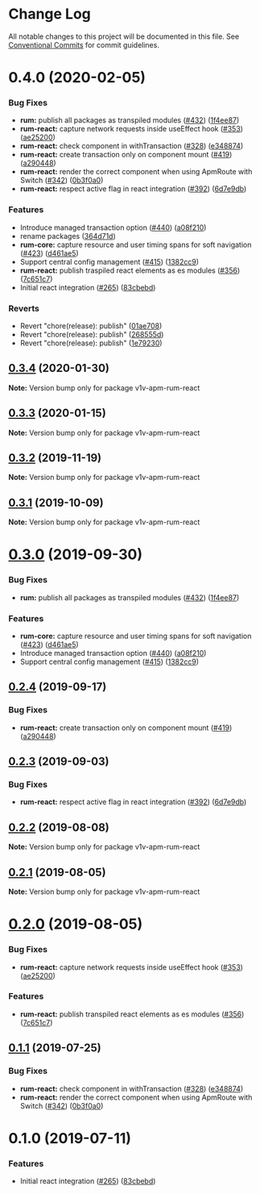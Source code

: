 # Change Log

All notable changes to this project will be documented in this file.
See [Conventional Commits](https://conventionalcommits.org) for commit guidelines.

# 0.4.0 (2020-02-05)


### Bug Fixes

* **rum:** publish all packages as transpiled modules ([#432](https://github.com/v1v/apm-agent-rum-js/issues/432)) ([1f4ee87](https://github.com/v1v/apm-agent-rum-js/commit/1f4ee873429e678f39d23076bead1e6399c49525))
* **rum-react:** capture network requests inside useEffect hook ([#353](https://github.com/v1v/apm-agent-rum-js/issues/353)) ([ae25200](https://github.com/v1v/apm-agent-rum-js/commit/ae25200642c1eeb5dcd629b0219513deacf14d6b))
* **rum-react:** check component in withTransaction ([#328](https://github.com/v1v/apm-agent-rum-js/issues/328)) ([e348874](https://github.com/v1v/apm-agent-rum-js/commit/e348874feb128be347814b93b3d654e9c76b92c5))
* **rum-react:** create transaction only on component mount ([#419](https://github.com/v1v/apm-agent-rum-js/issues/419)) ([a290448](https://github.com/v1v/apm-agent-rum-js/commit/a290448fc331126c8d036d5184297d79f415d352))
* **rum-react:** render the correct component when using ApmRoute with Switch ([#342](https://github.com/v1v/apm-agent-rum-js/issues/342)) ([0b3f0a0](https://github.com/v1v/apm-agent-rum-js/commit/0b3f0a050b2ee4b7b122748bce9e4b1956494d65))
* **rum-react:** respect active flag in react integration ([#392](https://github.com/v1v/apm-agent-rum-js/issues/392)) ([6d7e9db](https://github.com/v1v/apm-agent-rum-js/commit/6d7e9db80e8e4f284e88cbd8160b70f5f29581cf))


### Features

* Introduce managed transaction option ([#440](https://github.com/v1v/apm-agent-rum-js/issues/440)) ([a08f210](https://github.com/v1v/apm-agent-rum-js/commit/a08f21093735abf578be1de46f03beb89368ef88))
* rename packages ([364d71d](https://github.com/v1v/apm-agent-rum-js/commit/364d71de02d95cfc373ce46cdf0a0bab3374abfc))
* **rum-core:** capture resource and user timing spans for soft navigation ([#423](https://github.com/v1v/apm-agent-rum-js/issues/423)) ([d461ae5](https://github.com/v1v/apm-agent-rum-js/commit/d461ae5ca17104957e9e62fc4b72a3e847f43fa3))
* Support central config management ([#415](https://github.com/v1v/apm-agent-rum-js/issues/415)) ([1382cc9](https://github.com/v1v/apm-agent-rum-js/commit/1382cc972d6c1b215374b76fe1f965717b6c2fcd))
* **rum-react:** publish traspiled react elements as es modules ([#356](https://github.com/v1v/apm-agent-rum-js/issues/356)) ([7c651c7](https://github.com/v1v/apm-agent-rum-js/commit/7c651c7d4d6a12bf04872480e7c56876bba1d109))
* Initial react integration ([#265](https://github.com/v1v/apm-agent-rum-js/issues/265)) ([83cbebd](https://github.com/v1v/apm-agent-rum-js/commit/83cbebd7f8a0ae12f2b420e9095d4efff8d10d73))


### Reverts

* Revert "chore(release): publish" ([01ae708](https://github.com/v1v/apm-agent-rum-js/commit/01ae708d427db35f485a7ed5eec1f643b70250ff))
* Revert "chore(release): publish" ([268555d](https://github.com/v1v/apm-agent-rum-js/commit/268555d006b2c423ce54e2ee5dd0694d566a337a))
* Revert "chore(release): publish" ([1e79230](https://github.com/v1v/apm-agent-rum-js/commit/1e7923048f686457589058bf532ee6e4133bdbf1))





## [0.3.4](https://github.com/v1v/apm-agent-rum-js/compare/v1v-apm-rum-react@0.3.3...v1v-apm-rum-react@0.3.4) (2020-01-30)

**Note:** Version bump only for package v1v-apm-rum-react





## [0.3.3](https://github.com/v1v/apm-agent-rum-js/compare/v1v-apm-rum-react@0.3.2...v1v-apm-rum-react@0.3.3) (2020-01-15)

**Note:** Version bump only for package v1v-apm-rum-react





## [0.3.2](https://github.com/v1v/apm-agent-rum-js/compare/v1v-apm-rum-react@0.3.1...v1v-apm-rum-react@0.3.2) (2019-11-19)

**Note:** Version bump only for package v1v-apm-rum-react





## [0.3.1](https://github.com/v1v/apm-agent-rum-js/compare/v1v-apm-rum-react@0.3.0...v1v-apm-rum-react@0.3.1) (2019-10-09)

**Note:** Version bump only for package v1v-apm-rum-react





# [0.3.0](https://github.com/v1v/apm-agent-rum-js/compare/v1v-apm-rum-react@0.2.4...v1v-apm-rum-react@0.3.0) (2019-09-30)


### Bug Fixes

* **rum:** publish all packages as transpiled modules ([#432](https://github.com/v1v/apm-agent-rum-js/issues/432)) ([1f4ee87](https://github.com/v1v/apm-agent-rum-js/commit/1f4ee87))


### Features

* **rum-core:** capture resource and user timing spans for soft navigation ([#423](https://github.com/v1v/apm-agent-rum-js/issues/423)) ([d461ae5](https://github.com/v1v/apm-agent-rum-js/commit/d461ae5))
* Introduce managed transaction option ([#440](https://github.com/v1v/apm-agent-rum-js/issues/440)) ([a08f210](https://github.com/v1v/apm-agent-rum-js/commit/a08f210))
* Support central config management ([#415](https://github.com/v1v/apm-agent-rum-js/issues/415)) ([1382cc9](https://github.com/v1v/apm-agent-rum-js/commit/1382cc9))





## [0.2.4](https://github.com/v1v/apm-agent-rum-js/compare/v1v-apm-rum-react@0.2.3...v1v-apm-rum-react@0.2.4) (2019-09-17)


### Bug Fixes

* **rum-react:** create transaction only on component mount ([#419](https://github.com/v1v/apm-agent-rum-js/issues/419)) ([a290448](https://github.com/v1v/apm-agent-rum-js/commit/a290448))





## [0.2.3](https://github.com/v1v/apm-agent-rum-js/compare/v1v-apm-rum-react@0.2.2...v1v-apm-rum-react@0.2.3) (2019-09-03)


### Bug Fixes

* **rum-react:** respect active flag in react integration ([#392](https://github.com/v1v/apm-agent-rum-js/issues/392)) ([6d7e9db](https://github.com/v1v/apm-agent-rum-js/commit/6d7e9db))





## [0.2.2](https://github.com/v1v/apm-agent-rum-js/compare/v1v-apm-rum-react@0.2.1...v1v-apm-rum-react@0.2.2) (2019-08-08)

**Note:** Version bump only for package v1v-apm-rum-react





## [0.2.1](https://github.com/v1v/apm-agent-rum-js/compare/v1v-apm-rum-react@0.2.0...v1v-apm-rum-react@0.2.1) (2019-08-05)

**Note:** Version bump only for package v1v-apm-rum-react





# [0.2.0](https://github.com/v1v/apm-agent-rum-js/compare/v1v-apm-rum-react@0.1.1...v1v-apm-rum-react@0.2.0) (2019-08-05)


### Bug Fixes

* **rum-react:** capture network requests inside useEffect hook ([#353](https://github.com/v1v/apm-agent-rum-js/issues/353)) ([ae25200](https://github.com/v1v/apm-agent-rum-js/commit/ae25200))


### Features

* **rum-react:** publish transpiled react elements as es modules ([#356](https://github.com/v1v/apm-agent-rum-js/issues/356)) ([7c651c7](https://github.com/v1v/apm-agent-rum-js/commit/7c651c7))





## [0.1.1](https://github.com/v1v/apm-agent-rum-js/compare/v1v-apm-rum-react@0.1.0...v1v-apm-rum-react@0.1.1) (2019-07-25)


### Bug Fixes

* **rum-react:** check component in withTransaction ([#328](https://github.com/v1v/apm-agent-rum-js/issues/328)) ([e348874](https://github.com/v1v/apm-agent-rum-js/commit/e348874))
* **rum-react:** render the correct component when using ApmRoute with Switch ([#342](https://github.com/v1v/apm-agent-rum-js/issues/342)) ([0b3f0a0](https://github.com/v1v/apm-agent-rum-js/commit/0b3f0a0))





# 0.1.0 (2019-07-11)


### Features

* Initial react integration ([#265](https://github.com/v1v/apm-agent-rum-js/issues/265)) ([83cbebd](https://github.com/v1v/apm-agent-rum-js/commit/83cbebd))

